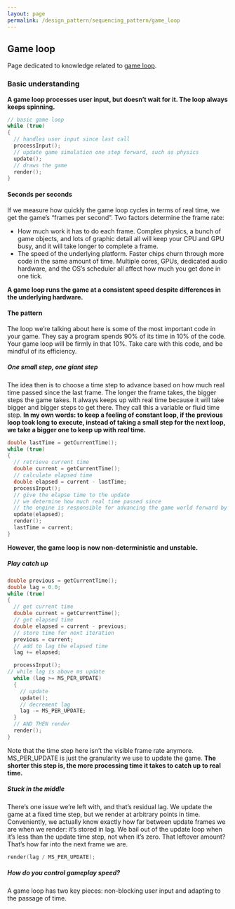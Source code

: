 ```yaml
---
layout: page
permalink: /design_pattern/sequencing_pattern/game_loop
---
```


## Game loop
Page dedicated to knowledge related to [game loop](https://gameprogrammingpatterns.com/game-loop.html).

### Basic understanding

**A game loop processes user input, but doesn’t wait for it. The loop always keeps spinning.**

```cpp
// basic game loop
while (true)
{
  // handles user input since last call
  processInput();
  // update game simulation one step forward, such as physics
  update();
  // draws the game
  render();
}
```

#### Seconds per seconds

If we measure how quickly the game loop cycles in terms of real time, we get the game’s “frames per second”. Two factors determine the frame rate:
* How much work it has to do each frame. Complex physics, a bunch of game objects, and lots of graphic detail all will keep your CPU and GPU busy, and it will take longer to complete a frame.
* The speed of the underlying platform. Faster chips churn through more code in the same amount of time. Multiple cores, GPUs, dedicated audio hardware, and the OS’s scheduler all affect how much you get done in one tick.

**A game loop runs the game at a consistent speed despite differences in the underlying hardware.**

#### The pattern

The loop we’re talking about here is some of the most important code in your game. They say a program spends 90% of its time in 10% of the code. Your game loop will be firmly in that 10%. Take care with this code, and be mindful of its efficiency.

##### One small step, one giant step

The idea then is to choose a time step to advance based on how much real time passed since the last frame. The longer the frame takes, the bigger steps the game takes. It always keeps up with real time because it will take bigger and bigger steps to get there. They call this a variable or fluid time step. **In my own words: to keep a feeling of constant loop, if the previous loop took long to execute, instead of taking a small step for the next loop, we take a bigger one to keep up with *real* time.**
```cpp
double lastTime = getCurrentTime();
while (true)
{
  // retrieve current time
  double current = getCurrentTime();
  // calculate elapsed time
  double elapsed = current - lastTime;
  processInput();
  // give the elapse time to the update
  // we determine how much real time passed since
  // the engine is responsible for advancing the game world forward by that amount of time
  update(elapsed);
  render();
  lastTime = current;
}
```

**However, the game loop is now non-deterministic and unstable.**

##### Play catch up
```cpp
double previous = getCurrentTime();
double lag = 0.0;
while (true)
{
  // get current time
  double current = getCurrentTime();
  // get elapsed time
  double elapsed = current - previous;
  // store time for next iteration
  previous = current;
  // add to lag the elapsed time
  lag += elapsed;

  processInput();
// while lag is above ms update
  while (lag >= MS_PER_UPDATE)
  {
    // update
    update();
    // decrement lag
    lag -= MS_PER_UPDATE;
  }
  // AND THEN render
  render();
}
```

Note that the time step here isn’t the visible frame rate anymore. MS_PER_UPDATE is just the granularity we use to update the game. **The shorter this step is, the more processing time it takes to catch up to real time.**

##### Stuck in the middle

There’s one issue we’re left with, and that’s residual lag. We update the game at a fixed time step, but we render at arbitrary points in time. Conveniently, we actually know exactly how far between update frames we are when we render: it’s stored in lag. We bail out of the update loop when it’s less than the update time step, not when it’s zero. That leftover amount? That’s how far into the next frame we are.
```cpp
render(lag / MS_PER_UPDATE);
```

##### How do you control gameplay speed?

A game loop has two key pieces: non-blocking user input and adapting to the passage of time.








